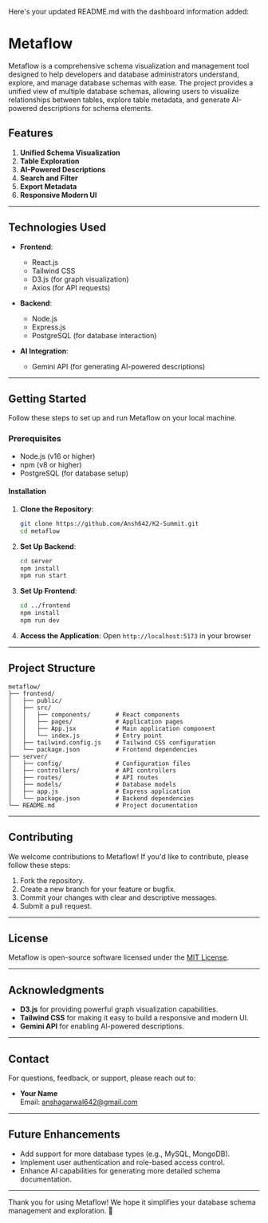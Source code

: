 Here's your updated README.md with the dashboard information added:

# Metaflow

Metaflow is a comprehensive schema visualization and management tool designed to help developers and database administrators understand, explore, and manage database schemas with ease. The project provides a unified view of multiple database schemas, allowing users to visualize relationships between tables, explore table metadata, and generate AI-powered descriptions for schema elements.

## Features

1. **Unified Schema Visualization**
2. **Table Exploration**
3. **AI-Powered Descriptions**
4. **Search and Filter**
5. **Export Metadata**
6. **Responsive Modern UI**

---

## Technologies Used

- **Frontend**:
  - React.js
  - Tailwind CSS
  - D3.js (for graph visualization)
  - Axios (for API requests)

- **Backend**:
  - Node.js
  - Express.js
  - PostgreSQL (for database interaction)

- **AI Integration**:
  - Gemini API (for generating AI-powered descriptions)

---

## Getting Started

Follow these steps to set up and run Metaflow on your local machine.

### Prerequisites

- Node.js (v16 or higher)
- npm (v8 or higher)
- PostgreSQL (for database setup)

#### Installation

1. **Clone the Repository**:
   ```bash
   git clone https://github.com/Ansh642/K2-Summit.git
   cd metaflow
   ```

2. **Set Up Backend**:
   ```bash
   cd server
   npm install
   npm run start
   ```

3. **Set Up Frontend**:
   ```bash
   cd ../frontend
   npm install
   npm run dev
   ```

4. **Access the Application**:
   Open `http://localhost:5173` in your browser

---

## Project Structure

```
metaflow/
├── frontend/
│   ├── public/
│   ├── src/
│   │   ├── components/       # React components
│   │   ├── pages/            # Application pages
│   │   ├── App.jsx           # Main application component
│   │   └── index.js          # Entry point
│   ├── tailwind.config.js    # Tailwind CSS configuration
│   └── package.json          # Frontend dependencies
├── server/
│   ├── config/               # Configuration files
│   ├── controllers/          # API controllers
│   ├── routes/               # API routes
│   ├── models/               # Database models
│   ├── app.js                # Express application
│   └── package.json          # Backend dependencies
└── README.md                 # Project documentation
```

---

## Contributing

We welcome contributions to Metaflow! If you'd like to contribute, please follow these steps:

1. Fork the repository.
2. Create a new branch for your feature or bugfix.
3. Commit your changes with clear and descriptive messages.
4. Submit a pull request.

---

## License

Metaflow is open-source software licensed under the [MIT License](LICENSE).

---

## Acknowledgments

- **D3.js** for providing powerful graph visualization capabilities.
- **Tailwind CSS** for making it easy to build a responsive and modern UI.
- **Gemini API** for enabling AI-powered descriptions.

---

## Contact

For questions, feedback, or support, please reach out to:

- **Your Name**  
  Email: anshagarwal642@gmail.com
---



## Future Enhancements

- Add support for more database types (e.g., MySQL, MongoDB).
- Implement user authentication and role-based access control.
- Enhance AI capabilities for generating more detailed schema documentation.

---

Thank you for using Metaflow! We hope it simplifies your database schema management and exploration. 🚀
